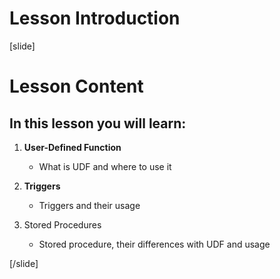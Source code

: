 # Lesson Introduction

[slide]

# Lesson Content

## In this lesson you will learn:

1. **User-Defined Function** 
    - What is UDF and where to use it

2. **Triggers**
    - Triggers and their usage

3. Stored Procedures
    - Stored procedure, their differences with UDF and usage
    
[/slide]